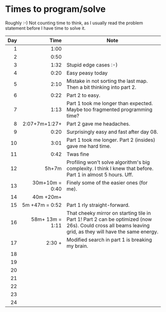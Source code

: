 # Times to program/solve

Roughly :-) Not counting time to think, as I usually read the problem statement before I have time to solve it.

| Day  	 |              Time  	 | Note 	                                                                                                                                                    |
|---------:	|---------------------:|-----------------------------------------------------------------------------------------------------------------------------------------------------------|
|   1  	 |              1:00  	 | 	                                                                                                                                                         |
|   2  	 |              0:50  	 | 	                                                                                                                                                         |
|   3  	 |              1:32  	 | Stupid edge cases :-) 	                                                                                                                                   |
|   4  	 |              0:20  	 | Easy peasy today	                                                                                                                                         |
|   5  	 |              2:10  	 | 	Mistake in not sorting the last map. Then a bit thinking into part 2.                                                                                    |
|   6  	 |              0:22  	 | 	Part 2 to easy.                                                                                                                                          |
|   7  	 |              1:13  	 | 	Part 1 took me longer than expected. Maybe too fragmented programming time?                                                                              |
|   8  	 | 2:07+7m+1:27+      	 | 	Part 2 gave me headaches.                                                                                                                                |
|   9  	 |              0:20  	 | 	Surprisingly easy and fast after day 08.                                                                                                                 |
|  10  	 |              3:01  	 | 	Part 1 took me longer. Part 2 (insides) gave me hard time.                                                                                               |
|  11  	 |              0:42  	 | 	Twas fine                                                                                                                                                |
|  12  	 |             5h+7m  	 | 	Profiling won't solve algorithm's big complexity. I think I knew that before. Part 1 in almost 5 hours. Uff.                                             |
|  13  	 |    30m+10m = 0:40  	 | 	Finely some of the easier ones (for me).                                                                                                                 |
|  14  	 |        40m  +20m+  	 | 	                                                                                                                                                         |
|  15  	 |    5m +47m = 0:52  	 | 	Part 1 rly straight-forward.                                                                                                                             |
|  16  	 |   58m+ 13m = 1:11  	 | 	That cheeky mirror on starting tile in Part 1! Part 2 can be optimized (now 26s). Could cross all beams leaving grid, as they will have the same energy. |
|  17  	 |     2:30 +         	 | 	Modified search in part 1 is breaking my brain.                                                                                                          |
|  18  	 |                    	 | 	                                                                                                                                                         |
|  19  	 |                    	 | 	                                                                                                                                                         |
|  20  	 |                    	 | 	                                                                                                                                                         |
|  21  	 |                    	 | 	                                                                                                                                                         |
|  22  	 |                    	 | 	                                                                                                                                                         |
|  23  	 |                    	 | 	                                                                                                                                                         |
|  24  	 |                    	 | 	                                                                                                                                                         |




